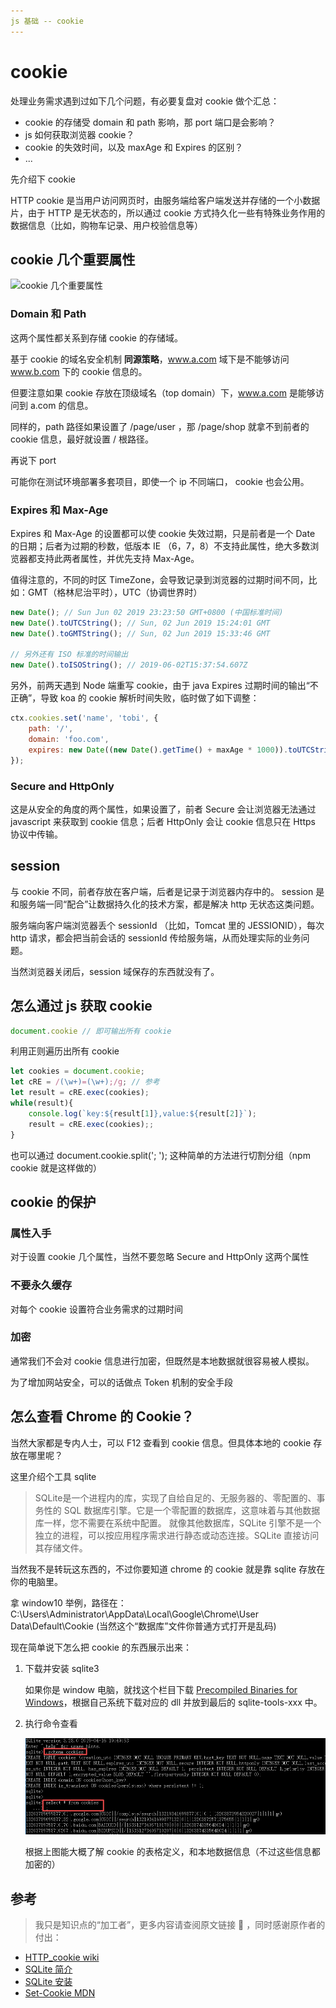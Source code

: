 ```yaml
---
js 基础 -- cookie
---
```


# cookie

处理业务需求遇到过如下几个问题，有必要复盘对 cookie 做个汇总：

- cookie 的存储受 domain 和 path 影响，那 port 端口是会影响？
- js 如何获取浏览器 cookie？
- cookie 的失效时间，以及 maxAge 和 Expires 的区别？
- ...

先介绍下 cookie

HTTP cookie 是当用户访问网页时，由服务端给客户端发送并存储的一个小数据片，由于 HTTP 是无状态的，所以通过 cookie 方式持久化一些有特殊业务作用的数据信息（比如，购物车记录、用户校验信息等）

## cookie 几个重要属性

![cookie 几个重要属性](https://github.com/eminoda/myBlog/blob/master/imgs/js_base/cookie.png?raw=true)


### Domain 和 Path

这两个属性都关系到存储 cookie 的存储域。

基于 cookie 的域名安全机制 **同源策略**，www.a.com 域下是不能够访问 www.b.com 下的 cookie 信息的。

但要注意如果 cookie 存放在顶级域名（top domain）下，www.a.com 是能够访问到 a.com 的信息。

同样的，path 路径如果设置了 /page/user ，那 /page/shop 就拿不到前者的 cookie 信息，最好就设置 / 根路径。

再说下 port

可能你在测试环境部署多套项目，即使一个 ip 不同端口， cookie 也会公用。

### Expires 和 Max-Age

Expires 和 Max-Age 的设置都可以使 cookie 失效过期，只是前者是一个 Date 的日期；后者为过期的秒数，低版本 IE （6，7，8）不支持此属性，绝大多数浏览器都支持此两者属性，并优先支持 Max-Age。

值得注意的，不同的时区 TimeZone，会导致记录到浏览器的过期时间不同，比如：GMT（格林尼治平时），UTC（协调世界时）

````js
new Date(); // Sun Jun 02 2019 23:23:50 GMT+0800 (中国标准时间)
new Date().toUTCString(); // Sun, 02 Jun 2019 15:24:01 GMT
new Date().toGMTString(); // Sun, 02 Jun 2019 15:33:46 GMT

// 另外还有 ISO 标准的时间输出
new Date().toISOString(); // 2019-06-02T15:37:54.607Z
````

另外，前两天遇到 Node 端重写 cookie，由于 java Expires 过期时间的输出“不正确”，导致 koa 的 cookie 解析时间失败，临时做了如下调整：

````js
ctx.cookies.set('name', 'tobi', {
    path: '/',
    domain: 'foo.com',
    expires: new Date((new Date().getTime() + maxAge * 1000)).toUTCString() // maxAge 后端 java 返回获得
});
````

### Secure and HttpOnly

这是从安全的角度的两个属性，如果设置了，前者 Secure 会让浏览器无法通过 javascript 来获取到 cookie 信息；后者 HttpOnly 会让 cookie 信息只在 Https 协议中传输。

## session

与 cookie 不同，前者存放在客户端，后者是记录于浏览器内存中的。 session 是和服务端一同“配合”让数据持久化的技术方案，都是解决 http 无状态这类问题。

服务端向客户端浏览器丢个 sessionId （比如，Tomcat 里的 JESSIONID），每次 http 请求，都会把当前会话的 sessionId 传给服务端，从而处理实际的业务问题。

当然浏览器关闭后，session 域保存的东西就没有了。

## 怎么通过 js 获取 cookie

````js
document.cookie // 即可输出所有 cookie
````

利用正则遍历出所有 cookie

````js
let cookies = document.cookie;
let cRE = /(\w+)=(\w+);/g; // 参考
let result = cRE.exec(cookies);
while(result){
    console.log(`key:${result[1]},value:${result[2]}`);
    result = cRE.exec(cookies);;
}
````

也可以通过 document.cookie.split('; '); 这种简单的方法进行切割分组（npm cookie 就是这样做的）

## cookie 的保护

### 属性入手
对于设置 cookie 几个属性，当然不要忽略 Secure and HttpOnly 这两个属性

### 不要永久缓存
对每个 cookie 设置符合业务需求的过期时间

### 加密
通常我们不会对 cookie 信息进行加密，但既然是本地数据就很容易被人模拟。

为了增加网站安全，可以的话做点 Token 机制的安全手段

## 怎么查看 Chrome 的 Cookie？

当然大家都是专内人士，可以 F12 查看到 cookie 信息。但具体本地的 cookie 存放在哪里呢？

这里介绍个工具 sqlite

> SQLite是一个进程内的库，实现了自给自足的、无服务器的、零配置的、事务性的 SQL 数据库引擎。它是一个零配置的数据库，这意味着与其他数据库一样，您不需要在系统中配置。
就像其他数据库，SQLite 引擎不是一个独立的进程，可以按应用程序需求进行静态或动态连接。SQLite 直接访问其存储文件。

当然我不是转玩这东西的，不过你要知道 chrome 的 cookie 就是靠 sqlite 存放在你的电脑里。

拿 window10 举例，路径在：C:\Users\Administrator\AppData\Local\Google\Chrome\User Data\Default\Cookie (当然这个“数据库”文件你普通方式打开是乱码)

现在简单说下怎么把 cookie 的东西展示出来：

1. 下载并安装 sqlite3
   
    如果你是 window 电脑，就找这个栏目下载 [Precompiled Binaries for Windows](https://www.sqlite.org/download.html)，根据自己系统下载对应的 dll 并放到最后的 sqlite-tools-xxx 中。

2. 执行命令查看

    ![对应命令](https://github.com/eminoda/myBlog/blob/master/imgs/js_base/sqlite3.png?raw=true)

    根据上图能大概了解 cookie 的表格定义，和本地数据信息（不过这些信息都加密的）

## 参考
> 我只是知识点的“加工者”，更多内容请查阅原文链接 :thought_balloon: ，同时感谢原作者的付出：

- [HTTP_cookie wiki](https://en.wikipedia.org/wiki/HTTP_cookie)
- [SQLite 简介](https://www.runoob.com/sqlite/sqlite-intro.html)
- [SQLite 安装](https://www.runoob.com/sqlite/sqlite-installation.html)
- [Set-Cookie MDN](https://developer.mozilla.org/en-US/docs/Web/HTTP/Headers/Set-Cookie)